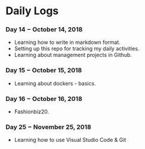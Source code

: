 # Daily Logs

### Day 14 − October 14, 2018

* Learning how to write in markdown format.
* Setting up this repo for tracking my daily activities.
* Learning about management projects in Github.

### Day 15 − October 15, 2018

* Learning about dockers - basics.

### Day 16 − October 16, 2018

* Fashionbiz20.

### Day 25 − November 25, 2018

* Learning how to use Visual Studio Code & Git
